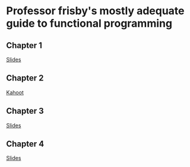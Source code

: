 # Professor frisby's mostly adequate guide to functional programming

## Chapter 1
[Slides][1]

## Chapter 2
[Kahoot](https://create.kahoot.it/share/fp-from-zero-chapter-2/5ded9f3c-8360-4ab8-883e-0458cdadaa66)

## Chapter 3
[Slides](https://docs.google.com/presentation/d/1ibel2fYePTLf2qem6EuKiloax5HH3dGTSH3cRTpK-HA/edit?usp=sharing)

## Chapter 4
[Slides](https://docs.google.com/presentation/d/1oKBhiMZxVtQ-datMhFsbCGpv3jTu2YQKCb8y2KlpMhU/edit?usp=sharing)


[1]: https://docs.google.com/presentation/d/1Q5-gx9n4AZi9E9Sc5MAaOs-eT4jzXcWRrPpudzvvDfM/edit?usp=sharing
